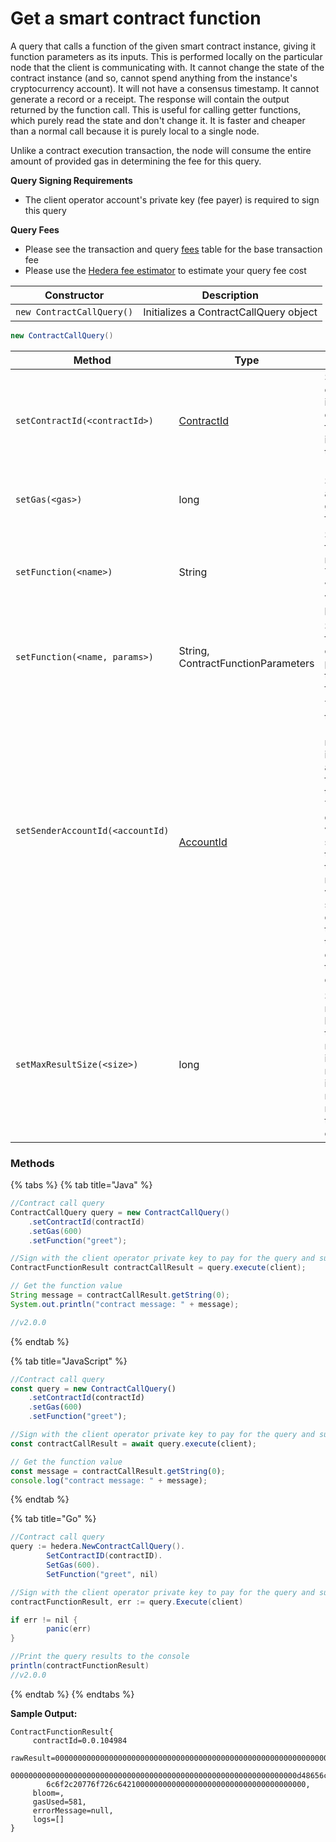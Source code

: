 # Get a smart contract function

A query that calls a function of the given smart contract instance, giving it function parameters as its inputs. This is performed locally on the particular node that the client is communicating with. It cannot change the state of the contract instance (and so, cannot spend anything from the instance's cryptocurrency account). It will not have a consensus timestamp. It cannot generate a record or a receipt. The response will contain the output returned by the function call. This is useful for calling getter functions, which purely read the state and don't change it. It is faster and cheaper than a normal call because it is purely local to a single node.

Unlike a contract execution transaction, the node will consume the entire amount of provided gas in determining the fee for this query.

**Query Signing Requirements**

* The client operator account's private key (fee payer) is required to sign this query

**Query Fees**

* Please see the transaction and query [fees](../../../mainnet/fees/#transaction-and-query-fees) table for the base transaction fee
* Please use the [Hedera fee estimator](https://hedera.com/fees) to estimate your query fee cost

| Constructor               | Description                            |
| ------------------------- | -------------------------------------- |
| `new ContractCallQuery()` | Initializes a ContractCallQuery object |

```java
new ContractCallQuery()
```

| Method                                                             | Type                                                             | Description                                                                                                                                                                                                                                             | Requirement          |
| ------------------------------------------------------------------ | ---------------------------------------------------------------- | ------------------------------------------------------------------------------------------------------------------------------------------------------------------------------------------------------------------------------------------------------- | -------------------- |
| `setContractId(<contractId>)`                                      | [ContractId](../deprecated/sdks/specialized-types.md#contractid) | Sets the contract instance to call, in the format used in transactions (x.z.y).                                                                                                                                                                         | Required             |
| `setGas(<gas>)`                                                    | long                                                             | Sets the amount of gas to use for the call.                                                                                                                                                                                                             | Required             |
| `setFunction(<name>)`                                              | String                                                           | Sets the function name to call. The function will be called with no parameters.                                                                                                                                                                         | Required             |
| `setFunction(<name, params>)`                                      | <p>String,<br>ContractFunctionParameters</p>                     | Sets the function to call, and the parameters to pass to the function.                                                                                                                                                                                  | Optional             |
| <p><code>setSenderAccountId(&#x3C;accountId)</code></p><p><br></p> | [AccountId](../deprecated/sdks/specialized-types.md#accountid)   | The account that is the "sender." If not present it is the accountId from the transactionId. Typically a different value than specified in the transactionId requires a valid signature over either the Hedera transaction or foreign transaction data. |                      |
| `setMaxResultSize(<size>)`                                         | long                                                             | Sets the max number of bytes that the result might include. The run will fail if it would have returned more than this number of bytes.                                                                                                                 | Deprecated \[0.20.0] |

### Methods

{% tabs %}
{% tab title="Java" %}
```java
//Contract call query
ContractCallQuery query = new ContractCallQuery()
    .setContractId(contractId)
    .setGas(600)
    .setFunction("greet"); 

//Sign with the client operator private key to pay for the query and submit the query to a Hedera network
ContractFunctionResult contractCallResult = query.execute(client);

// Get the function value
String message = contractCallResult.getString(0);
System.out.println("contract message: " + message);

//v2.0.0
```
{% endtab %}

{% tab title="JavaScript" %}
```javascript
//Contract call query
const query = new ContractCallQuery()
    .setContractId(contractId)
    .setGas(600)
    .setFunction("greet");

//Sign with the client operator private key to pay for the query and submit the query to a Hedera network
const contractCallResult = await query.execute(client);

// Get the function value
const message = contractCallResult.getString(0);
console.log("contract message: " + message);
```
{% endtab %}

{% tab title="Go" %}
```java
//Contract call query
query := hedera.NewContractCallQuery().
		SetContractID(contractID).
		SetGas(600).
		SetFunction("greet", nil)

//Sign with the client operator private key to pay for the query and submit the query to a Hedera network
contractFunctionResult, err := query.Execute(client)

if err != nil {
		panic(err)
}

//Print the query results to the console
println(contractFunctionResult)
//v2.0.0
```
{% endtab %}
{% endtabs %}

**Sample Output:**

```
ContractFunctionResult{
     contractId=0.0.104984
     rawResult=000000000000000000000000000000000000000000000000000000000000002
        0000000000000000000000000000000000000000000000000000000000000000d48656c
        6c6f2c20776f726c642100000000000000000000000000000000000000, 
     bloom=, 
     gasUsed=581, 
     errorMessage=null, 
     logs=[]
}
```
